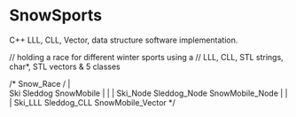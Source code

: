 # SnowSports
C++ LLL, CLL, Vector, data structure software implementation.

// holding a race for different winter sports using a
// LLL, CLL, STL strings, char*, STL vectors & 5 classes

/*             Snow_Race
           /      |      \
      Ski      Sleddog      SnowMobile
      |           |              |
    Ski_Node  Sleddog_Node  SnowMobile_Node
      |           |              |
    Ski_LLL   Sleddog_CLL   SnowMobile_Vector
*/
